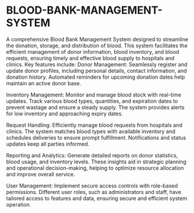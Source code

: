 # BLOOD-BANK-MANAGEMENT-SYSTEM
A comprehensive Blood Bank Management System designed to streamline the donation, storage, and distribution of blood. This system facilitates the efficient management of donor information, blood inventory, and blood requests, ensuring timely and effective blood supply to hospitals and clinics. 
Key features include:
Donor Management: Seamlessly register and update donor profiles, including personal details, contact information, and donation history. Automated reminders for upcoming donation dates help maintain an active donor base.

Inventory Management: Monitor and manage blood stock with real-time updates. Track various blood types, quantities, and expiration dates to prevent wastage and ensure a steady supply. The system provides alerts for low inventory and approaching expiry dates.

Request Handling: Efficiently manage blood requests from hospitals and clinics. The system matches blood types with available inventory and schedules deliveries to ensure prompt fulfillment. Notifications and status updates keep all parties informed.

Reporting and Analytics: Generate detailed reports on donor statistics, blood usage, and inventory levels. These insights aid in strategic planning and operational decision-making, helping to optimize resource allocation and improve overall service.

User Management: Implement secure access controls with role-based permissions. Different user roles, such as administrators and staff, have tailored access to features and data, ensuring secure and efficient system operation.
